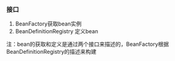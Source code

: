 ### 接口

1. BeanFactory获取bean实例
2. BeanDefinitionRegistry 定义bean

注：bean的获取和定义是通过两个接口来描述的，BeanFactory根据BeanDefinitionRegistry的描述来构建




